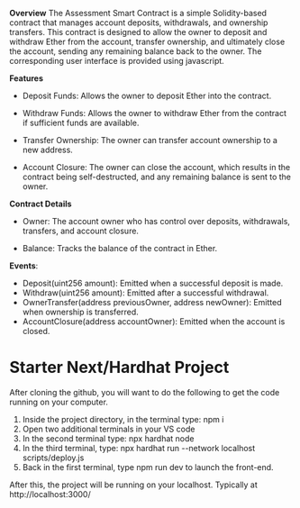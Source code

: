 **Overview**
The Assessment Smart Contract is a simple Solidity-based contract that manages account deposits, withdrawals, and ownership transfers. This contract is designed to allow the owner to deposit and withdraw Ether from the account, transfer ownership, and ultimately close the account, sending any remaining balance back to the owner. The corresponding user interface is provided using javascript.

**Features**

* Deposit Funds: Allows the owner to deposit Ether into the contract.

* Withdraw Funds: Allows the owner to withdraw Ether from the contract if sufficient funds are available.

* Transfer Ownership: The owner can transfer account ownership to a new address.

* Account Closure: The owner can close the account, which results in the contract being self-destructed, and any remaining balance is sent to the owner.

**Contract Details**

* Owner: The account owner who has control over deposits, withdrawals, transfers, and account closure.

* Balance: Tracks the balance of the contract in Ether.

**Events**:

* Deposit(uint256 amount): Emitted when a successful deposit is made.
* Withdraw(uint256 amount): Emitted after a successful withdrawal.
* OwnerTransfer(address previousOwner, address newOwner): Emitted when ownership is transferred.
* AccountClosure(address accountOwner): Emitted when the account is closed.








# Starter Next/Hardhat Project

After cloning the github, you will want to do the following to get the code running on your computer.

1. Inside the project directory, in the terminal type: npm i
2. Open two additional terminals in your VS code
3. In the second terminal type: npx hardhat node
4. In the third terminal, type: npx hardhat run --network localhost scripts/deploy.js
5. Back in the first terminal, type npm run dev to launch the front-end.

After this, the project will be running on your localhost. 
Typically at http://localhost:3000/
